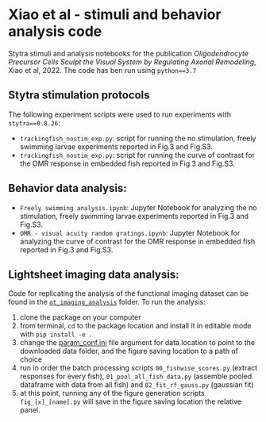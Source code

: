 # Xiao et al - stimuli and behavior analysis code
Stytra stimuli and analysis notebooks for the publication _Oligodendrocyte Precursor Cells Sculpt the Visual System by Regulating Axonal Remodeling_, Xiao et al, 2022. The code has ben run using `python==3.7`

## Stytra stimulation protocols
The following experiment scripts were used to run experiments with `stytra==0.8.26`:
 - `trackingfish_nostim_exp.py`: script for running the no stimulation, freely swimming larvae experiments reported in Fig.3 and Fig.S3.
 - `trackingfish_nostim_exp.py`: script for running the curve of contrast for the OMR response in embedded fish reported in Fig.3 and Fig.S3.
 
 ## Behavior data analysis:
 - `Freely swimming analysis.ipynb`: Jupyter Notebook for analyzing the no stimulation, freely swimming larvae experiments reported in Fig.3 and Fig.S3.
 - `OMR - visual acuity random gratings.ipynb`: Jupyter Notebook for analyzing the curve of contrast for the OMR response in embedded fish reported in Fig.3 and Fig.S3.
 
 ## Lightsheet imaging data analysis:
 Code for replicating the analysis of the functional imaging dataset can be found in the [`ot_imaging_analysis`](https://github.com/portugueslab/xiao_et_al/tree/main/ot_imaging_analysis) folder. To run the analysis:
 1. clone the package on your computer
 2. from terminal, `cd` to the package location and install it in editable mode with `pip install -e . `
 3. change the [param_conf.ini](https://github.com/portugueslab/xiao_et_al/blob/main/ot_imaging_analysis/param_conf.ini) file argument for data location to point to the downloaded data folder, and the figure saving location to a path of choice
 4. run in order the batch processing scripts `00_fishwise_scores.py` (extract responses for every fish), `01_pool_all_fish_data.py` (assemble pooled dataframe with data from all fish) and `02_fit_rf_gauss.py` (gaussian fit)
 5. at this point, running any of the figure generation scripts `fig_[x]_[name].py` will save in the figure saving location the relative panel.


